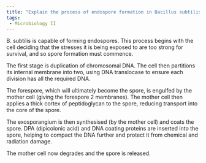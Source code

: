 ```yaml
---
title: "Explain the process of endospore formation in Bacillus subtilis, detailing the key steps involved in spore development and release. "
tags:
 - Microbiology II
---
```

B. subtilis is capable of forming endospores. This process begins with the cell deciding that the stresses it is being exposed to are too strong for survival, and so spore formation must commence.  

The first stage is duplication of chromosomal DNA. The cell then partitions its internal membrane into two, using DNA translocase to ensure each division has all the required DNA. 

The forespore, which will ultimately become the spore, is engulfed by the mother cell (giving the forespore 2 membranes). The mother cell then applies a thick cortex of peptidoglycan to the spore, reducing transport into the core of the spore.  

The exosporangium is then synthesised (by the mother cell) and coats the spore. DPA (dipicolonic acid) and DNA coating proteins are inserted into the spore, helping to compact the DNA further and protect it from chemical and radiation damage.  

The mother cell now degrades and the spore is released.  
